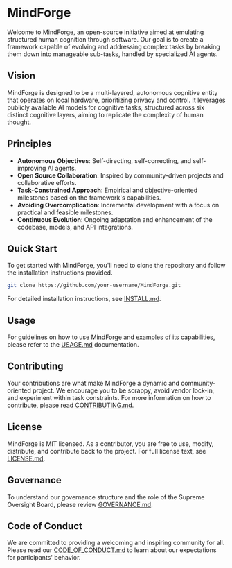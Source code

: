# MindForge

Welcome to MindForge, an open-source initiative aimed at emulating structured human cognition through software. Our goal is to create a framework capable of evolving and addressing complex tasks by breaking them down into manageable sub-tasks, handled by specialized AI agents.

## Vision

MindForge is designed to be a multi-layered, autonomous cognitive entity that operates on local hardware, prioritizing privacy and control. It leverages publicly available AI models for cognitive tasks, structured across six distinct cognitive layers, aiming to replicate the complexity of human thought.

## Principles

- **Autonomous Objectives**: Self-directing, self-correcting, and self-improving AI agents.
- **Open Source Collaboration**: Inspired by community-driven projects and collaborative efforts.
- **Task-Constrained Approach**: Empirical and objective-oriented milestones based on the framework's capabilities.
- **Avoiding Overcomplication**: Incremental development with a focus on practical and feasible milestones.
- **Continuous Evolution**: Ongoing adaptation and enhancement of the codebase, models, and API integrations.

## Quick Start

To get started with MindForge, you'll need to clone the repository and follow the installation instructions provided.

```bash
git clone https://github.com/your-username/MindForge.git
```

For detailed installation instructions, see [INSTALL.md](docs/INSTALL.md).

## Usage
For guidelines on how to use MindForge and examples of its capabilities, please refer to the [USAGE.md](docs/USAGE.md)  documentation.

## Contributing
Your contributions are what make MindForge a dynamic and community-oriented project. We encourage you to be scrappy, avoid vendor lock-in, and experiment within task constraints. For more information on how to contribute, please read [CONTRIBUTING.md](docs/CONTRIBUTING.md).

## License
MindForge is MIT licensed. As a contributor, you are free to use, modify, distribute, and contribute back to the project. For full license text, see [LICENSE.md](LICENSE.md).

## Governance
To understand our governance structure and the role of the Supreme Oversight Board, please review [GOVERNANCE.md](GOVERNANCE.md).

## Code of Conduct
We are committed to providing a welcoming and inspiring community for all. Please read our [CODE_OF_CONDUCT.md](CODE_OF_CONDUCT.md) to learn about our expectations for participants' behavior.